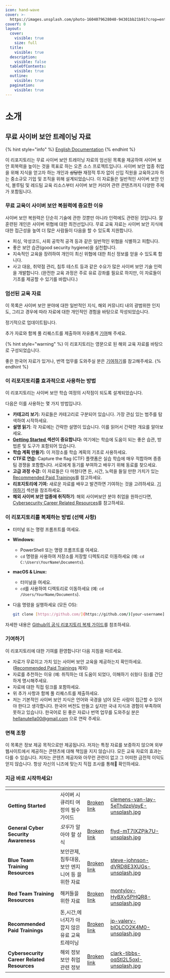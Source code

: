 ```yaml
---
icon: hand-wave
cover: >-
  https://images.unsplash.com/photo-1604079628040-94301bb21b91?crop=entropy&cs=srgb&fm=jpg&ixid=M3wxOTcwMjR8MHwxfHNlYXJjaHw5fHxjb2xvcnxlbnwwfHx8fDE3MzkyNzMyMTh8MA&ixlib=rb-4.0.3&q=85
coverY: 0
layout:
  cover:
    visible: true
    size: full
  title:
    visible: true
  description:
    visible: false
  tableOfContents:
    visible: true
  outline:
    visible: true
  pagination:
    visible: true
---
```


# 소개

## 무료 사이버 보안 트레이닝 자료

{% hint style="info" %}
[English Documentation](./)
{% endhint %}

이 리포지토리는 무료 사이버 보안 트레이닝 자료의 엄선된 목록을 제공하여 사이버 보안 회복력을 높이는 것을 목표로 하는 오픈 소스 프로젝트입니다. 사이버 보안 업종 취업을 위해 지식을 얻고자 하는 개인과 ~~상당한~~ 재정적 투자 없이 신입 직원을 교육하고자 하는 중소규모 기업 및 조직을 위해 설계되었습니다. 이 자료들은 일반적인 사이버 보안 인식, 블루팀 및 레드팀 교육 리소스부터 사이버 보안 커리어 관련 콘텐츠까지 다양한 주제가 포함됩니다.

### 무료 교육이 사이버 보안 복원력에 중요한 이유

사이버 보안 복원력은 단순히 기술에 관한 것뿐만 아니라 인력에도 관련된 것입니다. 잘 훈련된 개인은 사이버 위협에 대한 최전선입니다. 무료 교육 자료는 사이버 보안 지식에 대한 접근성을 높여 더 많은 사람들이 다음을 할 수 있도록 지원합니다.

* 피싱, 악성코드, 사회 공학적 공격 등과 같은 일반적인 위협을 식별하고 피합니다.
* 좋은 보안 습관(good security hygiene)을 실천합니다.
* 지속적인 교육을 장려하여 개인이 최신 위협에 대한 최신 정보를 얻을 수 있도록 합니다.
* 사고 대응, 취약점 관리, 침투 테스트 등과 같은 수요가 많은 사이버 보안 기술 인력을 개발합니다. (완전한 교육 과정은 주로 유료 강좌를 필요로 하지만, 이 자료들이 기초를 제공할 수 있기를 바랍니다.)

### 엄선된 교육 자료

이 목록은 사이버 보안 분야에 대한 일반적인 지식, 해외 커뮤니티 내의 광범위한 인지도, 그리고 경우에 따라 자료에 대한 개인적인 경험을 바탕으로 작성되었습니다.&#x20;

정기적으로 업데이트됩니다.&#x20;

추가 자료와 함께 풀 리퀘스트를 제출하여 자유롭게 [기여](readme-1.md#undefined-5)해 주세요.

{% hint style="warning" %}
이  리포지토리는 영문으로 된 해외 교육 자료를 바탕으로 구성되었습니다. &#x20;

좋은 한국어 자료가 있거나, 번역 업무를 도와주실 분은 [기여하기](readme-1.md#undefined-5)를 참고해주세요.
{% endhint %}

### 이 리포지토리를 효과적으로 사용하는 방법&#x20;

이 리포지토리는 사이버 보안 학습 여정의 시작점이 되도록 설계되었습니다.&#x20;

다음은 이를 사용하는 몇 가지 방법입니다.&#x20;

* **카테고리 보기:** 자료들은 카테고리로 구분되어 있습니다. 가장 관심 있는 범주를 탐색하여 시작하세요.&#x20;
* **설명 읽기**: 각 자료에는 간략한 설명이 있습니다. 이를 읽어서 간략한 개요를 알아보세요.&#x20;
* [**Getting Started** ](broken-reference)**섹션이 중요합니다:** 여기에는 학습에 도움이 되는 좋은 습관, 방법론 및 도구가 포함되어 있습니다.&#x20;
* **학습 계획 만들기:** 이 저장소를 학습 계획의 기초로 사용하세요.&#x20;
* **CTF로 연습:** Capture the flag (CTF) 플랫폼은 실습 학습에 매우 적합하며 종종 팀 경쟁을 포함합니다. 서로에게 동기를 부여하고 배우기 위해 동료를 찾으세요.&#x20;
* **고급 과정 수강:** 이 자료들은 다 마쳤다면 돈, 시간, 노력을 들일 만한 가치가 있는 [Recommended Paid Trainings](broken-reference)를 참고하세요.&#x20;
* **리포지토리에 기여:** 새로운 자료를 배우고 발견하면 기여하는 것을 고려하세요. [기여하기](readme-1.md#undefined-5) 섹션을 참조하세요.&#x20;
* **해외 사이버 보안 업종에 취직하기**: 해외 사이버보안 분야 취업을 원하신다면, [Cybersecurity Career Related Resources](broken-reference)를 참고하세요.

### 이 리포지토리를 복제하는 방법 (선택 사항)

* 터미널 또는 명령 프롬프트를 여세요.
* **Windows:**
  * PowerShell 또는 명령 프롬프트를 여세요.
  * `cd` 명령을 사용하여 저장소를 저장할 디렉토리로 이동하세요 (예: `cd C:\Users\YourName\Documents`).
* **macOS & Linux:**
  * 터미널을 여세요.
  * `cd`를 사용하여 디렉토리로 이동하세요 (예: `cd /Users/YourName/Documents`).
*   다음 명령을 실행하세요 (모든 OS):

    ```bash
    git clone [https://github.com/](https://github.com/)[your-username]/[repository-name].git
    ```

자세한 내용은 [Github의 공식 리포지토리 복제 가이드](https://docs.github.com/ko/repositories/creating-and-managing-repositories/cloning-a-repository)를 참조하세요.

### 기여하기

이 리포지토리에 대한 기여를 환영합니다! 다음 지침을 따르세요.

* 자료가 무료이고 가치 있는 사이버 보안 교육을 제공하는지 확인하세요. ([Recommended Paid Trainings](broken-reference) 제외)
* 자료를 추천하는 이유 (예: 취직하는 데 도움이 되었다, 이해하기 쉬웠다 등)를 간단하게 명시해주세요.
* 자료에 대한 직접 링크를 포함하세요.
* 위 추가 사항과 함께 풀 리퀘스트를 제출하세요.
* 저는 기본적인 사이버 보안 지식은 언어와 국경을 넘어 모든 사람이 접근할 수 있어야 한다고 생각합니다. 한국어 버전도 만들고 싶지만 국내 지식과 경험이 부족하여 못하고 있습니다. 한국어로 된 좋은 자료나 번역 업무를 도와주실 분은 [hellanutella00@gmail.com](https://app.gitbook.com/u/mtfgfsWtRFarO3zFVoPmDvo2osx1) 으로 연락 주세요.

### 면책 조항

이 목록은 정보 제공 목적으로만 제공됩니다. 저자는 특정 자료를 보증하지 않으며 외부 웹사이트에서 제공하는 콘텐츠에 대해 책임을 지지 않습니다. 모든 교육 자료의 효과는 다를 수 있습니다. 저자는 콘텐츠 제공자와 아무런 관련이 없고 그 어떠한 금전적 이익도 얻지 않습니다. 항상 자신의 니즈에 맞는지 직접 조사를 통해 확인하세요.

### 지금 바로 시작하세요!

<table data-view="cards"><thead><tr><th></th><th></th><th data-hidden data-card-target data-type="content-ref"></th><th data-hidden data-card-cover data-type="files"></th></tr></thead><tbody><tr><td><strong>Getting Started</strong></td><td>사이버 시큐리티 여정의 필수 가이드</td><td><a href="broken-reference">Broken link</a></td><td><a href=".gitbook/assets/clemens-van-lay-5eThdzpVqyE-unsplash.jpg">clemens-van-lay-5eThdzpVqyE-unsplash.jpg</a></td></tr><tr><td><strong>General Cyber Security Awareness</strong></td><td><em>모두</em>가 알아야 할 상식</td><td><a href="broken-reference">Broken link</a></td><td><a href=".gitbook/assets/flyd-mT7lXZPjk7U-unsplash.jpg">flyd-mT7lXZPjk7U-unsplash.jpg</a></td></tr><tr><td><strong>Blue Team Training Resources</strong></td><td>보안관제, 침투대응, 보안 엔지니어 등 을 위한 자료</td><td><a href="broken-reference">Broken link</a></td><td><a href=".gitbook/assets/steve-johnson-dVRD8E3XUGs-unsplash.jpg">steve-johnson-dVRD8E3XUGs-unsplash.jpg</a></td></tr><tr><td><strong>Red Team Training Resources</strong></td><td>해커들을 위한 자료</td><td><a href="broken-reference">Broken link</a></td><td><a href=".gitbook/assets/montylov-HyBXy5PHQR8-unsplash.jpg">montylov-HyBXy5PHQR8-unsplash.jpg</a></td></tr><tr><td><strong>Recommended Paid Trainings</strong></td><td>돈,시간,에너지가 아깝지 않은 유료 교육 트레이닝</td><td><a href="broken-reference">Broken link</a></td><td><a href=".gitbook/assets/jp-valery-blOLCO2K4M0-unsplash.jpg">jp-valery-blOLCO2K4M0-unsplash.jpg</a></td></tr><tr><td><strong>Cybersecurity Career Related Resources</strong></td><td>해외 정보보안 취업 관련 정보</td><td><a href="broken-reference">Broken link</a></td><td><a href=".gitbook/assets/clark-tibbs-oqStl2L5oxI-unsplash.jpg">clark-tibbs-oqStl2L5oxI-unsplash.jpg</a></td></tr></tbody></table>

